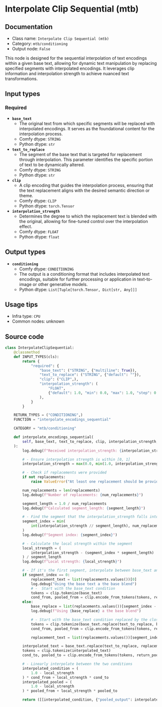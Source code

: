 # Interpolate Clip Sequential (mtb)
## Documentation
- Class name: `Interpolate Clip Sequential (mtb)`
- Category: `mtb/conditioning`
- Output node: `False`

This node is designed for the sequential interpolation of text encodings within a given base text, allowing for dynamic text manipulation by replacing specified segments with interpolated encodings. It leverages clip information and interpolation strength to achieve nuanced text transformations.
## Input types
### Required
- **`base_text`**
    - The original text from which specific segments will be replaced with interpolated encodings. It serves as the foundational content for the interpolation process.
    - Comfy dtype: `STRING`
    - Python dtype: `str`
- **`text_to_replace`**
    - The segment of the base text that is targeted for replacement through interpolation. This parameter identifies the specific portion of text to be dynamically altered.
    - Comfy dtype: `STRING`
    - Python dtype: `str`
- **`clip`**
    - A clip encoding that guides the interpolation process, ensuring that the text replacement aligns with the desired semantic direction or theme.
    - Comfy dtype: `CLIP`
    - Python dtype: `torch.Tensor`
- **`interpolation_strength`**
    - Determines the degree to which the replacement text is blended with the original, allowing for fine-tuned control over the interpolation effect.
    - Comfy dtype: `FLOAT`
    - Python dtype: `float`
## Output types
- **`conditioning`**
    - Comfy dtype: `CONDITIONING`
    - The output is a conditioning format that includes interpolated text encodings, suitable for further processing or application in text-to-image or other generative models.
    - Python dtype: `List[Tuple[torch.Tensor, Dict[str, Any]]]`
## Usage tips
- Infra type: `CPU`
- Common nodes: unknown


## Source code
```python
class InterpolateClipSequential:
    @classmethod
    def INPUT_TYPES(cls):
        return {
            "required": {
                "base_text": ("STRING", {"multiline": True}),
                "text_to_replace": ("STRING", {"default": ""}),
                "clip": ("CLIP",),
                "interpolation_strength": (
                    "FLOAT",
                    {"default": 1.0, "min": 0.0, "max": 1.0, "step": 0.01},
                ),
            }
        }

    RETURN_TYPES = ("CONDITIONING",)
    FUNCTION = "interpolate_encodings_sequential"

    CATEGORY = "mtb/conditioning"

    def interpolate_encodings_sequential(
        self, base_text, text_to_replace, clip, interpolation_strength, **replacements
    ):
        log.debug(f"Received interpolation_strength: {interpolation_strength}")

        # - Ensure interpolation strength is within [0, 1]
        interpolation_strength = max(0.0, min(1.0, interpolation_strength))

        # - Check if replacements were provided
        if not replacements:
            raise ValueError("At least one replacement should be provided.")

        num_replacements = len(replacements)
        log.debug(f"Number of replacements: {num_replacements}")

        segment_length = 1.0 / num_replacements
        log.debug(f"Calculated segment_length: {segment_length}")

        # - Find the segment that the interpolation_strength falls into
        segment_index = min(
            int(interpolation_strength // segment_length), num_replacements - 1
        )
        log.debug(f"Segment index: {segment_index}")

        # - Calculate the local strength within the segment
        local_strength = (
            interpolation_strength - (segment_index * segment_length)
        ) / segment_length
        log.debug(f"Local strength: {local_strength}")

        # - If it's the first segment, interpolate between base_text and the first replacement
        if segment_index == 0:
            replacement_text = list(replacements.values())[0]
            log.debug("Using the base text a the base blend")
            # -  Start with the base_text condition
            tokens = clip.tokenize(base_text)
            cond_from, pooled_from = clip.encode_from_tokens(tokens, return_pooled=True)
        else:
            base_replace = list(replacements.values())[segment_index - 1]
            log.debug(f"Using {base_replace} a the base blend")

            # - Start with the base_text condition replaced by the closest replacement
            tokens = clip.tokenize(base_text.replace(text_to_replace, base_replace))
            cond_from, pooled_from = clip.encode_from_tokens(tokens, return_pooled=True)

            replacement_text = list(replacements.values())[segment_index]

        interpolated_text = base_text.replace(text_to_replace, replacement_text)
        tokens = clip.tokenize(interpolated_text)
        cond_to, pooled_to = clip.encode_from_tokens(tokens, return_pooled=True)

        # - Linearly interpolate between the two conditions
        interpolated_condition = (
            1.0 - local_strength
        ) * cond_from + local_strength * cond_to
        interpolated_pooled = (
            1.0 - local_strength
        ) * pooled_from + local_strength * pooled_to

        return ([[interpolated_condition, {"pooled_output": interpolated_pooled}]],)

```
